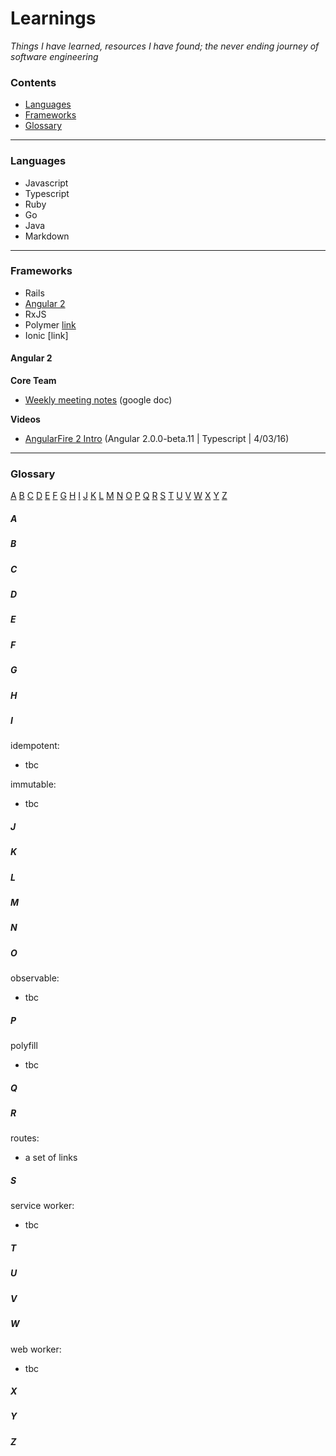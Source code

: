 # Learnings

*Things I have learned, resources I have found; the never ending journey of software engineering*

### Contents

- [Languages](#languages)
- [Frameworks](#frameworks)
- [Glossary](#glossary)

---

### Languages

- Javascript
- Typescript
- Ruby
- Go
- Java
- Markdown

---

### Frameworks

- Rails
- [Angular 2](#angular-2)
- RxJS
- Polymer [link](https://www.polymer-project.org/1.0/)
- Ionic [link]

#### Angular 2

**Core Team**

- [Weekly meeting notes](https://docs.google.com/document/d/150lerb1LmNLuau_a_EznPV1I1UHMTbEl61t4hZ7ZpS0/edit#) (google doc)

**Videos**

- [AngularFire 2 Intro](https://www.youtube.com/watch?v=ngnSOTSS8Q8) (Angular 2.0.0-beta.11 | Typescript | 4/03/16) 

---

### Glossary
[A](#a) [B](#b) [C](#c) [D](#d) [E](#e) [F](#f) [G](#g) [H](#h) [I](#i) [J](#j) [K](#k) [L](#l) [M](#m) [N](#n) [O](#o) [P](#p) [Q](#q) [R](#r) [S](#s) [T](#t) [U](#u) [V](#v) [W](#w) [X](#x) [Y](#y) [Z](#z)

##### A

##### B

##### C

##### D

##### E

##### F

##### G

##### H

##### I
idempotent:

- tbc

immutable:

- tbc

##### J

##### K

##### L

##### M

##### N

##### O
observable:

- tbc

##### P
polyfill

- tbc

##### Q

##### R
routes:

- a set of links

##### S
service worker:

- tbc

##### T

##### U

##### V

##### W
web worker:
- tbc 

##### X

##### Y

##### Z